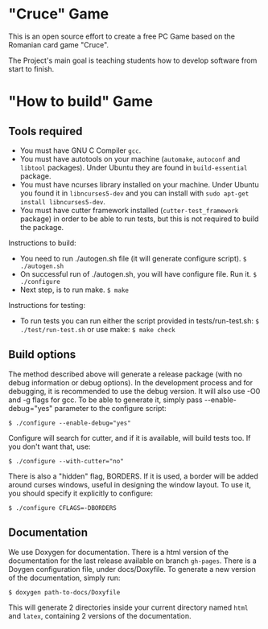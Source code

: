 "Cruce" Game
=========

This is an open source effort to create a free PC Game based on the Romanian
card game "Cruce".

The Project's main goal is teaching students how to develop software from start
to finish.

"How to build" Game
=========

Tools required
------
- You must have GNU C Compiler ```gcc```.
- You must have autotools on your machine (```automake```, ```autoconf``` and
```libtool``` packages). Under Ubuntu they are found in ```build-essential```
package.
- You must have ncurses library installed on your machine. Under Ubuntu you found it in ```libncurses5-dev``` and you can install with ```sudo apt-get install libncurses5-dev```.
- You must have cutter framework installed (```cutter-test_framework```
package) in order to be able to run tests, but this is not required to build
the package.

Instructions to build:
- You need to run ./autogen.sh file (it will generate configure script).
  ```$ ./autogen.sh```
- On successful run of ./autogen.sh, you will have configure file. Run it.
  ```$ ./configure```
- Next step, is to run make. ```$ make```

Instructions for testing:
- To run tests you can run either the script provided in tests/run-test.sh:
  ```$ ./test/run-test.sh```
  or use make:
  ```$ make check```

Build options
------

The method described above will generate a release package (with no debug
information or debug options). In the development process and for debugging,
it is recommended to use the debug version. It will also use -O0 and -g flags
for gcc. To be able to generate it, simply pass --enable-debug="yes" parameter 
to the configure script:

```$ ./configure --enable-debug="yes"```

Configure will search for cutter, and if it is available, will build tests
too. If you don't want that, use:

```$ ./configure --with-cutter="no"```

There is also a "hidden" flag, BORDERS. If it is used, a border will be added
around curses windows, useful in designing the window layout. To use it, you
should specify it explicitly to configure:

```$ ./configure CFLAGS=-DBORDERS```

Documentation
------

We use Doxygen for documentation. There is a html version of the documentation
for the last release available on branch ```gh-pages```. There is a Doygen
configuration file, under docs/Doxyfile. To generate a new version of the
documentation, simply run:

```$ doxygen path-to-docs/Doxyfile```

This will generate 2 directories inside your current directory named ```html```
and ```latex```, containing 2 versions of the documentation.

